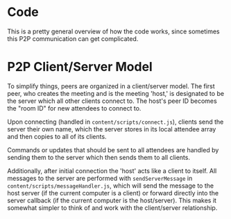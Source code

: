 # Code
This is a pretty general overview of how the code works, since sometimes this P2P communication can get complicated.

# P2P Client/Server Model
To simplify things, peers are organized in a client/server model. The first peer, who creates the meeting and is the meeting 'host,' is designated to be the server which all other clients connect to. The host's peer ID becomes the "room ID" for new attendees to connect to.

Upon connecting (handled in ``content/scripts/connect.js``), clients send the server their own name, which the server stores in its local attendee array and then copies to all of its clients.

Commands or updates that should be sent to all attendees are handled by sending them to the server which then sends them to all clients.

Additionally, after initial connection the 'host' acts like a client to itself. All messages to the server are performed with ``sendServerMessage`` in ``content/scripts/messageHandler.js``, which will send the message to the host server (if the current computer is a client) or forward directly into the server callback (if the current computer is the host/server). This makes it somewhat simpler to think of and work with the client/server relationship.
